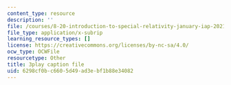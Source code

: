 ```yaml
---
content_type: resource
description: ''
file: /courses/8-20-introduction-to-special-relativity-january-iap-2021/6298cf0bc6605d49ad3ebf1b88e34082_QP-xHC_naJ4.vtt
file_type: application/x-subrip
learning_resource_types: []
license: https://creativecommons.org/licenses/by-nc-sa/4.0/
ocw_type: OCWFile
resourcetype: Other
title: 3play caption file
uid: 6298cf0b-c660-5d49-ad3e-bf1b88e34082
---
```

